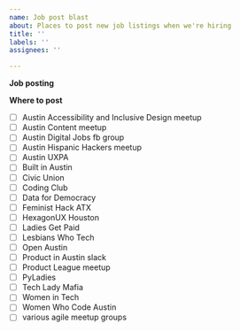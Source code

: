 ```yaml
---
name: Job post blast
about: Places to post new job listings when we're hiring
title: ''
labels: ''
assignees: ''

---
```


**Job posting**
<!--- Insert URL of job post here --->


**Where to post**
- [ ] Austin Accessibility and Inclusive Design meetup
- [ ] Austin Content meetup
- [ ] Austin Digital Jobs fb group
- [ ] Austin Hispanic Hackers meetup
- [ ] Austin UXPA
- [ ] Built in Austin
- [ ] Civic Union
- [ ] Coding Club
- [ ] Data for Democracy
- [ ] Feminist Hack ATX
- [ ] HexagonUX Houston
- [ ] Ladies Get Paid
- [ ] Lesbians Who Tech
- [ ] Open Austin
- [ ] Product in Austin slack
- [ ] Product League meetup
- [ ] PyLadies
- [ ] Tech Lady Mafia
- [ ] Women in Tech
- [ ] Women Who Code Austin
- [ ] various agile meetup groups

